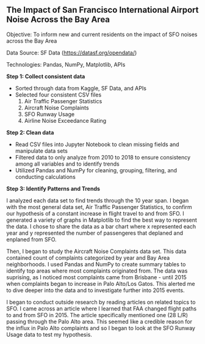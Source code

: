 ## The Impact of San Francisco International Airport Noise Across the Bay Area

Objective: To inform new and current residents on the impact of SFO noises across the Bay Area

Data Source: SF Data (https://datasf.org/opendata/)

Technologies: Pandas, NumPy, Matplotlib, APIs

<b> Step 1: Collect consistent data </b>
- Sorted through data from Kaggle, SF Data, and APIs 
- Selected four consistent CSV files
  1. Air Traffic Passenger Statistics 
  2. Aircraft Noise Complaints
  3. SFO Runway Usage
  4. Airline Noise Exceedance Rating
  
<b> Step 2: Clean data </b>
- Read CSV files into Jupyter Notebook to clean missing fields and manipulate data sets
- Filtered data to only analyze from 2010 to 2018 to ensure consistency among all variables and to identify trends
- Utilized Pandas and NumPy for cleaning, grouping, filtering, and conducting calculations

<b> Step 3: Identify Patterns and Trends </b>

I analyzed each data set to find trends through the 10 year span. I began with the most general data set, Air Traffic Passenger Statistics, to confirm our hypothesis of a constant increase in flight travel to and from SFO. I generated a variety of graphs in Matplotlib to find the best way to represent the data. I chose to share the data as a bar chart where x represented each year and y represented the number of passengeres that deplaned and enplaned from SFO.

Then, I began to study the Aircraft Noise Complaints data set. This data contained count of complaints categorized by year and Bay Area neighborhoods. I used Pandas and NumPy to create summary tables to identify top areas where most complaints originated from. The data was suprising, as I noticed most complaints came from Brisbane - until 2015 when complaints began to increase in Palo Alto/Los Gatos. This alerted me to dive deeper into the data and to investigate further into 2015 events. 

I began to conduct outside research by reading articles on related topics to SFO. I came across an article where I learned that FAA changed flight paths to and from SFO in 2015. The article specifically mentioned one (28 L/R) passing through the Palo Alto area. This seemed like a credible reason for the influx in Palo Alto complaints and so I began to look at the SFO Runway Usage data to test my hypothesis. 




